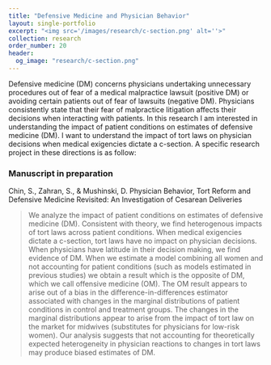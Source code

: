 ```yaml
---
title: "Defensive Medicine and Physician Behavior"
layout: single-portfolio
excerpt: "<img src='/images/research/c-section.png' alt=''>"
collection: research
order_number: 20
header:
  og_image: "research/c-section.png"
---
```


Defensive medicine (DM) concerns physicians undertaking unnecessary procedures out of fear of
a medical malpractice lawsuit (positive DM) or avoiding certain patients out of fear of lawsuits
(negative DM). Physicians consistently state that their fear of malpractice litigation affects
their decisions when interacting with patients. In this research I am interested in understanding the impact of patient conditions on estimates of defensive medicine (DM). I want to understand the impact of tort laws on physician decisions when medical exigencies dictate a c-section. A specific research project in these directions is as follow:


### Manuscript in preparation

Chin, S., Zahran, S., & Mushinski, D. Physician Behavior, Tort Reform and Defensive Medicine Revisited: An Investigation of Cesarean Deliveries

> We analyze the impact of patient conditions on estimates of defensive medicine (DM). Consistent with theory, we find heterogenous impacts of tort laws across patient conditions. When medical exigencies dictate a c-section, tort laws have no impact on physician decisions.  When physicians  have  latitude  in  their  decision  making,  we  find  evidence  of  DM.  When we estimate a model combining all women and not accounting for patient conditions (such as models estimated in previous studies) we obtain a result which is the opposite of DM, which we call offensive medicine (OM). The OM result appears to arise out of a bias in the difference-in-differences estimator associated with changes in the marginal  distributions  of  patient  conditions  in  control  and  treatment  groups.   The changes in the marginal distributions appear to arise from the impact of tort law on the market for midwives (substitutes for physicians for low-risk women).  Our analysis suggests that not accounting for theoretically expected heterogeneity in physician reactions to changes in tort laws may produce biased estimates of DM.
